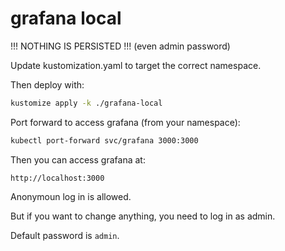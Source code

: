# grafana local

!!! NOTHING IS PERSISTED !!!  (even admin password)

Update kustomization.yaml to target the correct namespace.

Then deploy with:

```bash
kustomize apply -k ./grafana-local
```

Port forward to access grafana (from your namespace):

```bash
kubectl port-forward svc/grafana 3000:3000
```

Then you can access grafana at:

```
http://localhost:3000
```

Anonymoun log in is allowed.

But if you want to change anything, you need to log in as admin.

Default password is `admin`.
